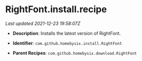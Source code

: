 # RightFont.install.recipe

_Last updated 2021-12-23 19:58:07Z_

- **Description**: Installs the latest version of RightFont.

- **Identifier**: `com.github.homebysix.install.RightFont`

- **Parent Recipes**: `com.github.homebysix.download.RightFont`